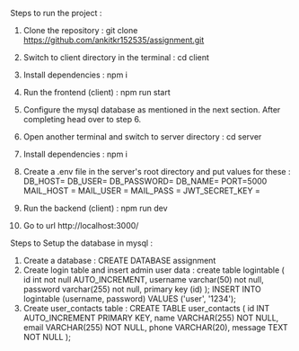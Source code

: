 Steps to run the project : 
1. Clone the repository : git clone https://github.com/ankitkr152535/assignment.git
2. Switch to client directory in the terminal : cd client
3. Install dependencies : npm i
4. Run the frontend (client) : npm run start
5. Configure the mysql database as mentioned in the next section. After completing head over to step 6.
6. Open another terminal and switch to server directory : cd server
7. Install dependencies : npm i
8. Create a .env file in the server's root directory and put values for these :
        DB_HOST=
        DB_USER=
        DB_PASSWORD=
        DB_NAME=
        PORT=5000
        MAIL_HOST = 
        MAIL_USER = 
        MAIL_PASS = 
        JWT_SECRET_KEY =

9. Run the backend (client) : npm run dev
10. Go to url http://localhost:3000/


Steps to Setup the database in mysql :
1. Create a database : CREATE DATABASE assignment
2. Create login table and insert admin user data :
        create table logintable (
      	id int not null AUTO_INCREMENT,
      	username varchar(50) not null,
        password varchar(255) not null,
        primary key (id)
        );
        INSERT INTO logintable (username, password) VALUES ('user', '1234');
3. Create user_contacts table :
        CREATE TABLE user_contacts (
          id INT AUTO_INCREMENT PRIMARY KEY,
          name VARCHAR(255) NOT NULL,
          email VARCHAR(255) NOT NULL,
          phone VARCHAR(20), 
          message TEXT NOT NULL
        );
